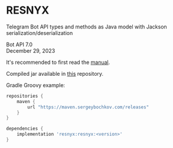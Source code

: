 # RESNYX

Telegram Bot API types and methods as Java model with Jackson serialization/deserialization

Bot API 7.0  
December 29, 2023

It's recommended to first read the [manual](https://core.telegram.org/bots/api).

Compiled jar available in [this](https://maven.sergeybochkov.com/releases) repository.

Gradle Groovy example:
```groovy
repositories {
    maven {
        url "https://maven.sergeybochkov.com/releases"
    }
}

dependencies {
    implementation 'resnyx:resnyx:<version>'
}
```